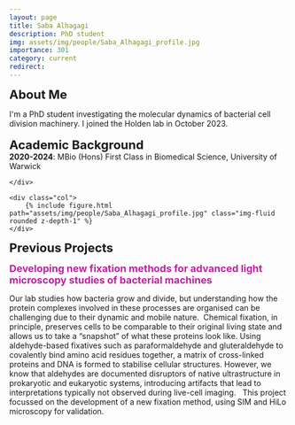 ```yaml
---
layout: page
title: Saba Alhagagi
description: PhD student
img: assets/img/people/Saba_Alhagagi_profile.jpg
importance: 301
category: current
redirect: 
---
```

<div class="container">
  <div class="row">
    <div class="col">
<b style="font-size: 22px;">About Me</b>
<br>

I'm a PhD student investigating the molecular dynamics of bacterial cell division machinery. I joined the Holden lab in October 2023. 
<br>
<br>
<b style="font-size: 22px;">Academic Background</b>
<br>
<b>2020-2024</b>: MBio (Hons) First Class in Biomedical Science, University of Warwick
<br>

    </div>

    <div class="col">
        {% include figure.html path="assets/img/people/Saba_Alhagagi_profile.jpg" class="img-fluid rounded z-depth-1" %}
    </div>
  </div>
  <div class="row">
    
  <b style="font-size: 22px;">Previous Projects</b>

<b style="color: #c61da2; font-size: 18px;">Developing new fixation methods for advanced light microscopy studies of bacterial machines</b>


Our lab studies how bacteria grow and divide, but understanding how the protein complexes involved in these processes are organised can be challenging due to their dynamic and mobile nature.  Chemical fixation, in principle, preserves cells to be comparable to their original living state and allows us to take a “snapshot” of what these proteins look like. Using aldehyde-based fixatives such as paraformaldehyde and gluteraldehyde to covalently bind amino acid residues together, a matrix of cross-linked proteins and DNA is formed to stabilise cellular structures. However, we know that aldehydes are documented disruptors of native ultrastructure in prokaryotic and eukaryotic systems, introducing artifacts that lead to interpretations typically not observed during live-cell imaging.   This project focussed on the development of a new fixation method, using SIM and HiLo microscopy for validation.

 </div>
</div>
